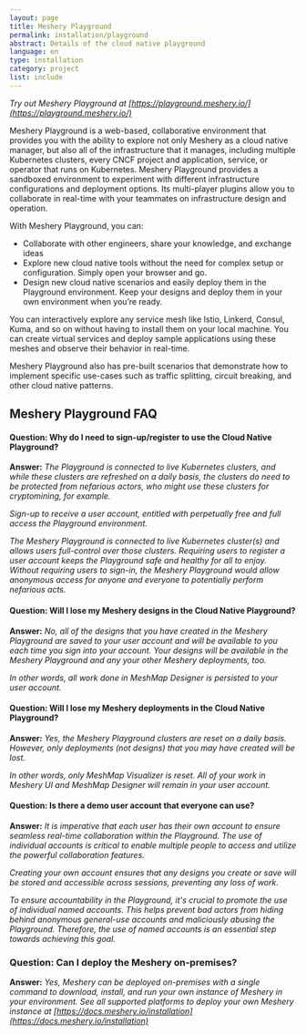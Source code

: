 ```yaml
---
layout: page
title: Meshery Playground
permalink: installation/playground
abstract: Details of the cloud native playground
language: en
type: installation
category: project
list: include
---
```


_Try out Meshery Playground at [https://playground.meshery.io/](https://playground.meshery.io/)_

Meshery Playground is a web-based, collaborative environment that provides you with the ability to explore not only Meshery as a cloud native manager, but also all of the infrastructure that it manages, including multiple Kubernetes clusters, every CNCF project and application, service, or operator that runs on Kubernetes. Meshery Playground provides a sandboxed environment to experiment with different infrastructure configurations and deployment options. Its multi-player plugins allow you to collaborate in real-time with your teammates on infrastructure design and operation.

With Meshery Playground, you can:

- Collaborate with other engineers, share your knowledge, and exchange ideas
- Explore new cloud native tools without the need for complex setup or configuration. Simply open your browser and go.
- Design new cloud native scenarios and easily deploy them in the Playground environment. Keep your designs and deploy them in your own environment when you’re ready.

You can interactively explore any service mesh like Istio, Linkerd, Consul, Kuma, and so on without having to install them on your local machine. You can create virtual services and deploy sample applications using these meshes and observe their behavior in real-time.

Meshery Playground also has pre-built scenarios that demonstrate how to implement specific use-cases such as traffic splitting, circuit breaking, and other cloud native patterns.

## Meshery Playground FAQ
#### Question: Why do I need to sign-up/register to use the Cloud Native Playground?
**Answer:** _The Playground is connected to live Kubernetes clusters, and while these clusters are refreshed on a daily basis, the clusters do need to be protected from nefarious actors, who might use these clusters for cryptomining, for example._

_Sign-up to receive a user account, entitled with perpetually free and full access the Playground environment._

_The Meshery Playground is connected to live Kubernetes cluster(s) and allows users full-control over those clusters. Requiring users to register a user account keeps the Playground safe and healthy for all to enjoy. Without requiring users to sign-in, the Meshery Playground would allow anonymous access for anyone and everyone to potentially perform nefarious acts._


#### Question: Will I lose my Meshery designs in the Cloud Native Playground?
**Answer:** _No, all of the designs that you have created in the Meshery Playground are saved to your user account and will be available to you each time you sign into your account. Your designs will be available in the Meshery Playground and any your other Meshery deployments, too._

_In other words, all work done in MeshMap Designer is persisted to your user account._


#### Question: Will I lose my Meshery deployments in the Cloud Native Playground?
**Answer:** _Yes, the Meshery Playground clusters are reset on a daily basis. However, only deployments (not designs) that you may have created will be lost._

_In other words, only MeshMap Visualizer is reset. All of your work in Meshery UI and MeshMap Designer will remain in your user account._

#### Question: Is there a demo user account that everyone can use? 
**Answer:** _It is imperative that each user has their own account to ensure seamless real-time collaboration within the Playground. The use of individual accounts is critical to enable multiple people to access and utilize the powerful collaboration features._

_Creating your own account ensures that any designs you create or save will be stored and accessible across sessions, preventing any loss of work._

_To ensure accountability in the Playground, it's crucial to promote the use of individual named accounts. This helps prevent bad actors from hiding behind anonymous general-use accounts and maliciously abusing the Playground. Therefore, the use of named accounts is an essential step towards achieving this goal._

### Question: Can I deploy the Meshery on-premises?
**Answer:** _Yes, Meshery can be deployed on-premises with a single command to download, install, and run your own instance of Meshery in your environment. See all supported platforms to deploy your own Meshery instance at [https://docs.meshery.io/installation](https://docs.meshery.io/installation)_
